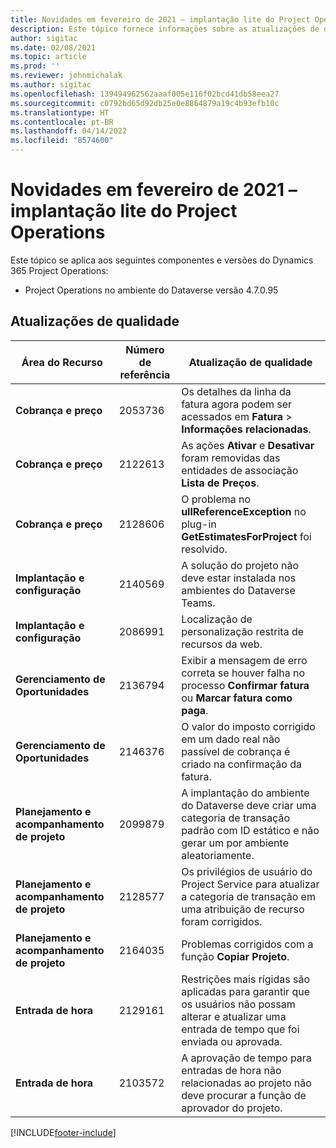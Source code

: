```yaml
---
title: Novidades em fevereiro de 2021 – implantação lite do Project Operations
description: Este tópico fornece informações sobre as atualizações de qualidade disponíveis na versão de fevereiro de 2021 da implantação lite do Project Operations.
author: sigitac
ms.date: 02/08/2021
ms.topic: article
ms.prod: ''
ms.reviewer: johnmichalak
ms.author: sigitac
ms.openlocfilehash: 139494962562aaaf005e116f02bcd41db58eea27
ms.sourcegitcommit: c0792bd65d92db25e0e8864879a19c4b93efb10c
ms.translationtype: HT
ms.contentlocale: pt-BR
ms.lasthandoff: 04/14/2022
ms.locfileid: "8574600"
---
```

# <a name="whats-new-february-2021---project-operations-lite-deployment"></a>Novidades em fevereiro de 2021 – implantação lite do Project Operations

Este tópico se aplica aos seguintes componentes e versões do Dynamics 365 Project Operations:

  - Project Operations no ambiente do Dataverse versão 4.7.0.95

## <a name="quality-updates"></a>Atualizações de qualidade

| **Área do Recurso** | **Número de referência** | **Atualização de qualidade** |
| --- | --- | --- |
| **Cobrança e preço** | 2053736 | Os detalhes da linha da fatura agora podem ser acessados em **Fatura** > **Informações relacionadas**. |
| **Cobrança e preço** | 2122613 | As ações **Ativar** e **Desativar** foram removidas das entidades de associação **Lista de Preços**. |
| **Cobrança e preço** | 2128606 | O problema no **ullReferenceException** no plug-in **GetEstimatesForProject** foi resolvido. |
| **Implantação e configuração** | 2140569 | A solução do projeto não deve estar instalada nos ambientes do Dataverse Teams. |
| **Implantação e configuração** | 2086991 | Localização de personalização restrita de recursos da web. |
| **Gerenciamento de Oportunidades** | 2136794 | Exibir a mensagem de erro correta se houver falha no processo **Confirmar fatura** ou **Marcar fatura como paga**. |
| **Gerenciamento de Oportunidades** | 2146376 | O valor do imposto corrigido em um dado real não passível de cobrança é criado na confirmação da fatura. |
| **Planejamento e acompanhamento de projeto** | 2099879 | A implantação do ambiente do Dataverse deve criar uma categoria de transação padrão com ID estático e não gerar um por ambiente aleatoriamente. |
| **Planejamento e acompanhamento de projeto** | 2128577 | Os privilégios de usuário do Project Service para atualizar a categoria de transação em uma atribuição de recurso foram corrigidos. |
| **Planejamento e acompanhamento de projeto** | 2164035 | Problemas corrigidos com a função **Copiar Projeto**. |
| **Entrada de hora** | 2129161 | Restrições mais rígidas são aplicadas para garantir que os usuários não possam alterar e atualizar uma entrada de tempo que foi enviada ou aprovada. |
| **Entrada de hora** | 2103572 | A aprovação de tempo para entradas de hora não relacionadas ao projeto não deve procurar a função de aprovador do projeto. |


[!INCLUDE[footer-include](../../includes/footer-banner.md)]
